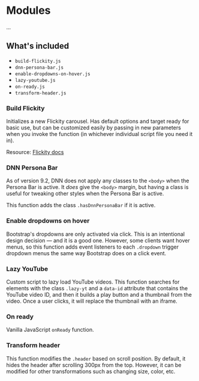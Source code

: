 # Modules

...

## What's included

- `build-flickity.js`
- `dnn-persona-bar.js`
- `enable-dropdowns-on-hover.js`
- `lazy-youtube.js`
- `on-ready.js`
- `transform-header.js`

### Build Flickity

Initializes a new Flickity carousel. Has default options and target ready for basic use, but can be customized easily by passing in new parameters when you invoke the function (in whichever individual script file you need it in).

Resource: [Flickity docs](https://flickity.metafizzy.co)

### DNN Persona Bar

As of version 9.2, DNN does not apply any classes to the `<body>` when the Persona Bar is active. It _does_ give the `<body>` margin, but having a class is useful for tweaking other styles when the Persona Bar is active.

This function adds the class `.hasDnnPersonaBar` if it is active.

### Enable dropdowns on hover

Bootstrap's dropdowns are only activated via click. This is an intentional design decision — and it is a good one. However, some clients want hover menus, so this function adds event listeners to each `.dropdown` trigger dropdown menus the same way Bootstrap does on a click event.

### Lazy YouTube

Custom script to lazy load YouTube videos. This function searches for elements with the class `.lazy-yt` and a `data-id` attribute that contains the YouTube video ID, and then it builds a play button and a thumbnail from the video. Once a user clicks, it will replace the thumbnail with an iframe.

### On ready

Vanilla JavaScript `onReady` function.

### Transform header

This function modifies the `.header` based on scroll position. By default, it hides the header after scrolling 300px from the top. However, it can be modified for other transformations such as changing size, color, etc.
